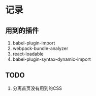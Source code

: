 # 记录

## 用到的插件
1. babel-plugin-import
1. webpack-bundle-analyzer
1. react-loadable
1. babel-plugin-syntax-dynamic-import


## TODO 
1. 分离首页没有用到的CSS
